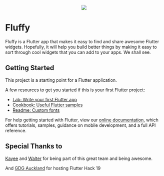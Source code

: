 <p align="center">
  <img src="https://i.imgur.com/ZYMJCIu.png"/>
</p>


# Fluffy

Fluffy is a Flutter app that makes it easy to find and share awesome Flutter widgets. 
Hopefully, it will help you build better things by making it easy to sort through cool widgets that you can add to your apps. We shall see.


## Getting Started

This project is a starting point for a Flutter application.

A few resources to get you started if this is your first Flutter project:

- [Lab: Write your first Flutter app](https://flutter.dev/docs/get-started/codelab)
- [Cookbook: Useful Flutter samples](https://flutter.dev/docs/cookbook)
- [Readme: Custom fonts](https://flutter.dev/docs/cookbook/design/fonts)


For help getting started with Flutter, view our 
[online documentation](https://flutter.dev/docs), which offers tutorials, 
samples, guidance on mobile development, and a full API reference.

## Special Thanks to

[Kayee](https://github.com/kayeew) and [Walter](https://github.com/waltzaround) for being part of this great team and being awesome.

And [GDG Auckland](https://www.meetup.com/GDGAuckland) for hosting Flutter Hack 19

